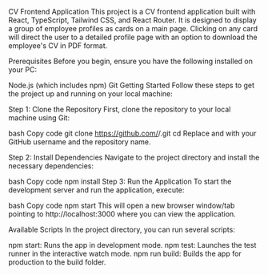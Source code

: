 CV Frontend Application
This project is a CV frontend application built with React, TypeScript, Tailwind CSS, and React Router. It is designed to display a group of employee profiles as cards on a main page. Clicking on any card will direct the user to a detailed profile page with an option to download the employee's CV in PDF format.

Prerequisites
Before you begin, ensure you have the following installed on your PC:

Node.js (which includes npm)
Git
Getting Started
Follow these steps to get the project up and running on your local machine:

Step 1: Clone the Repository
First, clone the repository to your local machine using Git:

bash
Copy code
git clone https://github.com/<your-username>/<repository-name>.git
cd <repository-name>
Replace <your-username> and <repository-name> with your GitHub username and the repository name.

Step 2: Install Dependencies
Navigate to the project directory and install the necessary dependencies:

bash
Copy code
npm install
Step 3: Run the Application
To start the development server and run the application, execute:

bash
Copy code
npm start
This will open a new browser window/tab pointing to http://localhost:3000 where you can view the application.

Available Scripts
In the project directory, you can run several scripts:

npm start: Runs the app in development mode.
npm test: Launches the test runner in the interactive watch mode.
npm run build: Builds the app for production to the build folder.
